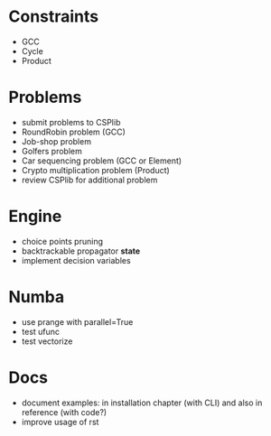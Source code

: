 # Constraints
- GCC
- Cycle
- Product

# Problems
- submit problems to CSPlib
- RoundRobin problem (GCC)
- Job-shop problem 
- Golfers problem
- Car sequencing problem (GCC or Element)
- Crypto multiplication problem (Product)
- review CSPlib for additional problem

# Engine
- choice points pruning
- backtrackable propagator __state__
- implement decision variables

# Numba
- use prange with parallel=True
- test ufunc
- test vectorize

# Docs
- document examples: in installation chapter (with CLI) and also in reference (with code?)
- improve usage of rst
